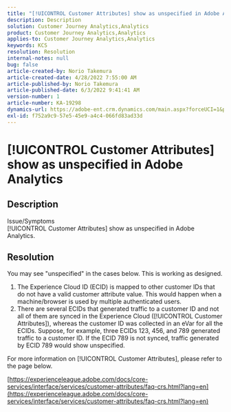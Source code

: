 ```yaml
---
title: "[!UICONTROL Customer Attributes] show as unspecified in Adobe Analytics"
description: Description
solution: Customer Journey Analytics,Analytics
product: Customer Journey Analytics,Analytics
applies-to: Customer Journey Analytics,Analytics
keywords: KCS
resolution: Resolution
internal-notes: null
bug: false
article-created-by: Norio Takemura
article-created-date: 4/28/2022 7:55:00 AM
article-published-by: Norio Takemura
article-published-date: 6/3/2022 9:41:41 AM
version-number: 1
article-number: KA-19298
dynamics-url: https://adobe-ent.crm.dynamics.com/main.aspx?forceUCI=1&pagetype=entityrecord&etn=knowledgearticle&id=8aee8b7a-c8c6-ec11-a7b6-0022480a1af6
exl-id: f752a9c9-57e5-45e9-a4c4-066fd83ad33d
---
```

# [!UICONTROL Customer Attributes] show as unspecified in Adobe Analytics

## Description

Issue/Symptoms
<br>[!UICONTROL Customer Attributes] show as unspecified in Adobe Analytics.

## Resolution




You may see "unspecified" in the cases below. This is working as designed.

1. The Experience Cloud ID (ECID) is mapped to other customer IDs that do not have a valid customer attribute value. This would happen when a machine/browser is used by multiple authenticated users.
2. There are several ECIDs that generated traffic to a customer ID and not all of them are synced in the Experience Cloud ([!UICONTROL Customer Attributes]), whereas the customer ID was collected in an eVar for all the ECIDs. Suppose, for example, three ECIDs 123, 456, and 789 generated traffic to a customer ID. If the ECID 789 is not synced, traffic generated by ECID 789 would show unspecified.




For more information on [!UICONTROL Customer Attributes], please refer to the page below.

[https://experienceleague.adobe.com/docs/core-services/interface/services/customer-attributes/faq-crs.html?lang=en](https://experienceleague.adobe.com/docs/core-services/interface/services/customer-attributes/faq-crs.html?lang=en)
